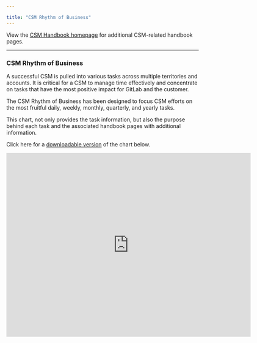 ```yaml
---

title: "CSM Rhythm of Business"
---
```








View the [CSM Handbook homepage](/handbook/customer-success/csm/) for additional CSM-related handbook pages.

---

### CSM Rhythm of Business

A successful CSM is pulled into various tasks across multiple territories and accounts. It is critical for a CSM to manage time effectively and concentrate on tasks that have the most positive impact for GitLab and the customer.

The CSM Rhythm of Business has been designed to focus CSM efforts on the most fruitful daily, weekly, monthly, quarterly, and yearly tasks.

This chart, not only provides the task information, but also the purpose behind each task and the associated handbook pages with additional information.

Click here for a [downloadable version](https://lucid.app/documents/view/fd53487f-143b-420f-ae66-9e73f3505ef2) of the chart below.

<iframe allowfullscreen frameborder="0" style="width:640px; height:480px" src="https://lucid.app/documents/embeddedchart/fd53487f-143b-420f-ae66-9e73f3505ef2" id="LvjclsjZrJBQ"></iframe>

